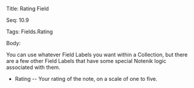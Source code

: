 Title:  Rating Field

Seq:    10.9

Tags:   Fields.Rating

Body:   
 
You can use whatever Field Labels you want within a Collection, but there are a few other Field Labels that have some special Notenik logic associated with them. 

* Rating -- Your rating of the note, on a scale of one to five.


